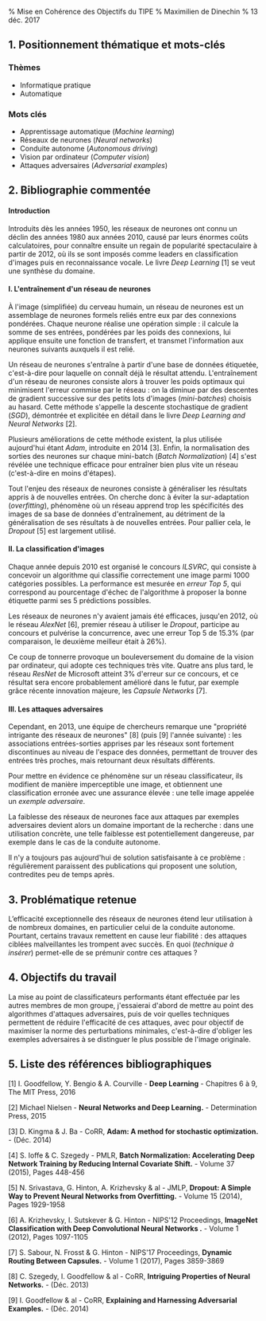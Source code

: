 % Mise en Cohérence des Objectifs du TIPE
% Maximilien de Dinechin
% 13 déc. 2017

<!-- La Mise en Cohérence des Objectifs du TIPE est constituée de 5 parties liées entre elles, tout en étant différenciées, amenant le candidat à déboucher sur les objectifs de son travail. Elles seront saisies selon l'ordre suivant:

    1. Positionnements thématiques et mots-clés (français et anglais)
    2. Bibliographie commentée (650 mots)
    3. Problématique retenue (50 mots)
    4. Objectifs du TIPE (100 mots)
    5. Liste de références bibliographiques (2 à 10 références) -->


## 1. Positionnement thématique et mots-clés

<!-- Le positionnement thématique du TIPE doit être défini par le candidat par la sélection d'un à trois thèmes dans une liste proposée lors de la saisie. Ce positionnement assurera une mise en correspondance du contenu scientifique du TIPE avec les compétences du binôme d'examinateurs qui auront à évaluer le travail du candidat.

Le choix de 5 mots-clés en français (et en anglais) incite le candidat à prendre du recul sur les éléments les plus significatifs de son travail. Ils doivent être en cohérence avec la bibliographie, la problématique et les objectifs choisis par le candidat. -->

### Thèmes

- Informatique pratique
- Automatique

### Mots clés

- Apprentissage automatique (*Machine learning*)
- Réseaux de neurones (*Neural networks*)
- Conduite autonome (*Autonomous driving*)
- Vision par ordinateur (*Computer vision*)
- Attaques adversaires (*Adversarial examples*)


## 2. Bibliographie commentée

<!-- Un travail efficace du candidat satisfaisant aux critères d'évaluation de l'épreuve du TIPE suppose obligatoirement une connaissance préalable de travaux antérieurs « balisant » le domaine choisi.

L'objectif de cette partie est donc d'inciter le candidat à mettre en cohérence son travail de TIPE par rapport à un certain contexte scientifique. L'objectif consiste à synthétiser ce contexte scientifique en analysant quelques travaux significatifs du domaine dans lequel le travail s'inscrit. Le candidat citera dans son texte, avec renvois numérotés, une liste d'ouvrages, périodiques, pages web ou tout autres documents pertinents jugés significatifs.

Cette synthèse a pour objectif l'appropriation par le candidat de son sujet : les principes généraux, les expérimentations, les lois et concepts voire certaines questions restant en suspens ou des sujets controversés. Cette synthèse circonstanciée et factuelle doit permettre au candidat d'acquérir une vision plus globale du sujet choisi en faisant apparaître plusieurs problématiques en jeu dans le domaine dont celle qu'il aura choisi de traiter.

Dans le cas d'un travail de groupe, cette bibliographie devra être commune et issue du travail collectif. -->

<!-- 650 mots -->

#### Introduction

Introduits dès les années 1950, les réseaux de neurones ont connu un déclin des années 1980 aux années 2010, causé par leurs énormes coûts calculatoires, pour connaître ensuite un regain de popularité spectaculaire à partir de 2012, où ils se sont imposés comme leaders en classification d'images puis en reconnaissance vocale. Le livre *Deep Learning* [1] se veut une synthèse du domaine.

#### I. L'entraînement d'un réseau de neurones

À l'image (simplifiée) du cerveau humain, un réseau de neurones est un assemblage de neurones formels reliés entre eux par des connexions pondérées. Chaque neurone réalise une opération simple : il calcule la somme de ses entrées, pondérées par les poids des connexions, lui applique ensuite une fonction de transfert, et transmet l'information aux neurones suivants auxquels il est relié.

Un réseau de neurones s'entraîne à partir d'une base de données étiquetée, c'est-à-dire pour laquelle on connaît déjà le résultat attendu. L'entraînement d'un réseau de neurones consiste alors à trouver les poids optimaux qui minimisent l'erreur commise par le réseau : on la diminue par des descentes de gradient successive sur des petits lots d'images (*mini-batches*) choisis au hasard. Cette méthode s'appelle la descente stochastique de gradient (*SGD*), démontrée et explicitée en détail dans le livre *Deep Learning and Neural Networks* [2].

Plusieurs améliorations de cette méthode existent, la plus utilisée aujourd'hui étant *Adam*, introduite en 2014 [3]. Enfin, la normalisation des sorties des neurones sur chaque mini-batch (*Batch Normalization*) [4] s'est révélée une technique efficace pour entraîner bien plus vite un réseau (c'est-à-dire en moins d'étapes).

Tout l'enjeu des réseaux de neurones consiste à généraliser les résultats appris à de nouvelles entrées. On cherche donc à éviter la sur-adaptation (*overfitting*), phénomène où un réseau apprend trop les spécificités des images de sa base de données d'entraînement, au détriment de la généralisation de ses résultats à de nouvelles entrées. Pour pallier cela, le *Dropout* [5] est largement utilisé.


#### II. La classification d'images

Chaque année depuis 2010 est organisé le concours *ILSVRC*, qui consiste à concevoir un algorithme qui classifie correctement une image parmi 1000 catégories possibles. La performance est mesurée en *erreur Top 5*, qui correspond au pourcentage d'échec de l'algorithme à proposer la bonne étiquette parmi ses 5 prédictions possibles.

Les réseaux de neurones n'y avaient jamais été efficaces, jusqu'en 2012, où le réseau *AlexNet* [6], premier réseau à utiliser le *Dropout*, participe au concours et pulvérise la concurrence, avec une erreur Top 5 de 15.3% (par comparaison, le deuxième meilleur était à 26%).

Ce coup de tonnerre provoque un bouleversement du domaine de la vision par ordinateur, qui adopte ces techniques très vite. Quatre ans plus tard, le réseau *ResNet* de Microsoft atteint 3% d'erreur sur ce concours, et ce résultat sera encore probablement amélioré dans le futur, par exemple grâce récente innovation majeure, les *Capsule Networks* [7].

#### III. Les attaques adversaires

Cependant, en 2013, une équipe de chercheurs remarque une "propriété intrigante des réseaux de neurones" [8] (puis [9] l'année suivante) : les associations entrées-sorties apprises par les réseaux sont fortement discontinues au niveau de l'espace des données, permettant de trouver des entrées très proches, mais retournant deux résultats différents.

Pour mettre en évidence ce phénomène sur un réseau classificateur, ils modifient de manière imperceptible une image, et obtiennent une classification erronée avec une assurance élevée : une telle image appelée un *exemple adversaire*.

La faiblesse des réseaux de neurones face aux attaques par exemples adversaires devient alors un domaine important de la recherche : dans une utilisation concrète, une telle faiblesse est potentiellement dangereuse, par exemple dans le cas de la conduite autonome. 

Il n'y a toujours pas aujourd'hui de solution satisfaisante à ce problème : régulièrement paraissent des publications qui proposent une solution, contredites peu de temps après.


## 3. Problématique retenue

<!-- Dans cette partie, le candidat doit clairement dégager un phénomène à étudier, une propriété à mesurer, à établir ou démontrer... La finalité est de définir une problématique mise en évidence dans la bibliographie commentée et présentant un regard ou une approche personnels, soit dans des domaines classiques, soit dans des domaines insuffisamment traités au vu de la littérature consultée. Dans tous les cas, la problématique retenue devra traduire la capacité du candidat à faire preuve d’initiative. Dans le cas d’un travail de groupe, cette problématique devra être commune et issue d’un choix collectif. -->

<!-- 50 mots -->

L’efficacité exceptionnelle des réseaux de neurones étend leur utilisation à de nombreux domaines, en particulier celui de la conduite autonome. Pourtant, certains travaux remettent en cause leur fiabilité : des attaques ciblées malveillantes les trompent avec succès. En quoi (*technique à insérer*) permet-elle de se prémunir contre ces attaques ?


## 4. Objectifs du travail

<!-- Le candidat, ayant clairement délimité sa problématique sur la base de sa bibliographie commentée, doit ensuite, de manière concise, énoncer les objectifs qu'il se propose d'atteindre à l’issue de son travail en réponse à sa problématique. Spécifique à chaque membre d'un éventuel groupe, cette quatrième partie permet de positionner individuellement le travail de TIPE du candidat. -->

<!-- 100 mots -->

La mise au point de classificateurs performants étant effectuée par les autres membres de mon groupe, j'essaierai d'abord de mettre au point des algorithmes d'attaques adversaires, puis de voir quelles techniques permettent de réduire l'efficacité de ces attaques, avec pour objectif de maximiser la norme des perturbations minimales, c'est-à-dire d'obliger les exemples adversaires à se distinguer le plus possible de l'image originale.

## 5. Liste des références bibliographiques

<!-- Ce champ comporte une liste de références bibliographiques débutant par un numéro d'ordre [N°] correspondant à la numérotation utilisée dans la bibliographie commentée. Le candidat devra se conformer aux règles suivantes d'édition de ces références :

[Ouvrage]       Auteur  -  Titre de  l'ouvrage       -  Chapitre, Éditeur, Année
[Publication]   Auteur  -  Nom du périodique, Titre  -  Volume (année), Pages
[Conférence]    Auteur  -  Nom de la conférence      -  Année, Lieu
[Site Internet] URL avec infos complémentaires, Date de consultation -->

[1]
I. Goodfellow, Y. Bengio & A. Courville -
**Deep Learning** -
Chapitres 6 à 9, The MIT Press, 2016

[2]
Michael Nielsen -
**Neural Networks and Deep Learning.** -
Determination Press, 2015

[3]
D. Kingma & J. Ba -
CoRR, **Adam: A method for stochastic optimization.** -
(Déc. 2014)

[4]
S. Ioffe & C. Szegedy -
PMLR, **Batch Normalization: Accelerating Deep Network Training by Reducing Internal Covariate Shift.** -
Volume 37 (2015), Pages 448-456

[5]
N. Srivastava, G. Hinton, A. Krizhevsky & al -
JMLP, **Dropout: A Simple Way to Prevent Neural Networks from Overfitting.** -
Volume 15 (2014), Pages 1929-1958

[6]
A. Krizhevsky, I. Sutskever & G. Hinton -
NIPS'12 Proceedings, **ImageNet Classification with Deep Convolutional Neural Networks .** -
Volume 1 (2012), Pages 1097-1105

[7]
S. Sabour, N. Frosst & G. Hinton -
NIPS'17 Proceedings, **Dynamic Routing Between Capsules.** -
Volume 1 (2017), Pages 3859-3869

[8]
C. Szegedy, I. Goodfellow & al -
CoRR, **Intriguing Properties of Neural Networks.** -
(Déc. 2013)

[9]
I. Goodfellow & al -
CoRR, **Explaining and Harnessing Adversarial Examples.** -
(Déc. 2014)

